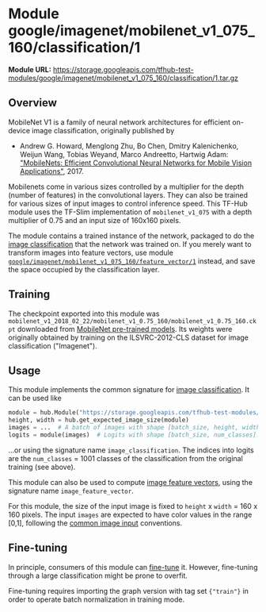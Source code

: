 # Module google/imagenet/mobilenet_v1_075_160/classification/1

**Module URL:** https://storage.googleapis.com/tfhub-test-modules/google/imagenet/mobilenet_v1_075_160/classification/1.tar.gz

## Overview

MobileNet V1 is a family of neural network architectures for efficient
on-device  image classification, originally published by

  * Andrew G. Howard, Menglong Zhu, Bo Chen, Dmitry Kalenichenko, Weijun Wang,
    Tobias Weyand, Marco Andreetto, Hartwig Adam:
    ["MobileNets: Efficient Convolutional Neural Networks for
    Mobile Vision Applications"](https://arxiv.org/abs/1704.04861), 2017.

Mobilenets come in various sizes controlled by a multiplier for the
depth (number of features) in the convolutional layers. They can also be
trained for various sizes of input images to control inference speed.
This TF-Hub module uses the TF-Slim implementation of
`mobilenet_v1_075`
with a depth multiplier of 0.75 and an input size of
160x160 pixels.

The module contains a trained instance of the network, packaged to do the
[image classification](../../../../../common_signatures/images.md#image-classification)
that the network was trained on. If you merely want to transform images into
feature vectors, use module
[`google/imagenet/mobilenet_v1_075_160/feature_vector/1`](../feature_vector/1.md)
instead, and save the space occupied by the classification layer.


## Training

The checkpoint exported into this module was `mobilenet_v1_2018_02_22/mobilenet_v1_0.75_160/mobilenet_v1_0.75_160.ckpt` downloaded
from
[MobileNet pre-trained models](https://github.com/tensorflow/models/blob/master/research/slim/nets/mobilenet_v1.md).
Its weights were originally obtained by training on the ILSVRC-2012-CLS
dataset for image classification ("Imagenet").

## Usage

This module implements the common signature for 
[image classification](../../../../../common_signatures/images.md#image-classification).
It can be used like

```python
module = hub.Module("https://storage.googleapis.com/tfhub-test-modules/google/imagenet/mobilenet_v1_075_160/classification/1.tar.gz")
height, width = hub.get_expected_image_size(module)
images = ...  # A batch of images with shape [batch_size, height, width, 3].
logits = module(images)  # Logits with shape [batch_size, num_classes].
```

...or using the signature name `image_classification`. The indices into logits
are the `num_classes` = 1001 classes of the classification from
the original training (see above).

This module can also be used to compute [image feature
vectors](../../../../../common_signatures/images.md#image-feature-vector),
using the signature name `image_feature_vector`.

For this module, the size of the input image is fixed to
`height` x `width` = 160 x 160 pixels.
The input `images` are expected to have color values in the range [0,1],
following the
[common image input](../../../../../common_signatures/images.md#image-input)
conventions.


## Fine-tuning

In principle, consumers of this module can
[fine-tune](../../../../../fine_tuning.md) it.
However, fine-tuning through a large classification might be prone to overfit.

Fine-tuning requires importing the graph version with tag set `{"train"}`
in order to operate batch normalization in training mode.

